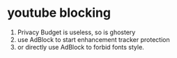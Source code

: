# youtube blocking
1. Privacy Budget is useless, so is ghostery
2. use AdBlock to start enhancement tracker protection
3. or directly use AdBlock to forbid fonts style.
